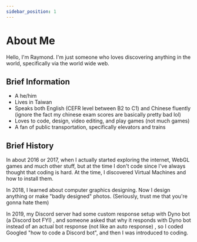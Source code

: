 ```yaml
---
sidebar_position: 1
---
```


# About Me

Hello, I'm Raymond. I'm just someone who loves discovering anything in the world, specifically via the world wide web.

## Brief Information

- A he/him
- Lives in Taiwan
- Speaks both English (CEFR level between B2 to C1) and Chinese fluently (ignore the fact my chinese exam scores are basically pretty bad lol)
- Loves to code, design, video editing, and play games (not much games)
- A fan of public transportation, specifically elevators and trains

## Brief History

In about 2016 or 2017, when I actually started exploring the internet, WebGL games and much other stuff, but at the time I don't code since I've always thought that coding is hard. At the time, I discovered Virtual Machines and how to install them.

In 2018, I learned about computer graphics designing. Now I design anything or make "badly designed" photos. (Seriously, trust me that you're gonna hate them)

In 2019, my Discord server had some custom response setup with Dyno bot (a Discord bot FYI) , and someone asked that why it responds with Dyno bot instead of an actual bot response (not like an auto response) , so I coded Googled "how to code a Discord bot", and then I was introduced to coding.

